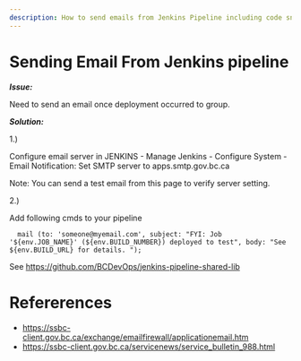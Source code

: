 ```yaml
---
description: How to send emails from Jenkins Pipeline including code snippets.
---
```

# Sending Email From Jenkins pipeline

***Issue:***

Need to send an email once deployment occurred to group.

***Solution:***

1.) 

Configure email server in JENKINS - Manage Jenkins - Configure System - Email Notification: Set SMTP server to apps.smtp.gov.bc.ca

Note: You can send a test email from this page to verify server setting.

2.)

Add following cmds to your pipeline

`  mail (to: 'someone@myemail.com',
         subject: "FYI: Job '${env.JOB_NAME}' (${env.BUILD_NUMBER}) deployed to test",
         body: "See ${env.BUILD_URL} for details. ");`



See 
https://github.com/BCDevOps/jenkins-pipeline-shared-lib


# Refererences
- https://ssbc-client.gov.bc.ca/exchange/emailfirewall/applicationemail.htm
- https://ssbc-client.gov.bc.ca/servicenews/service_bulletin_988.html
